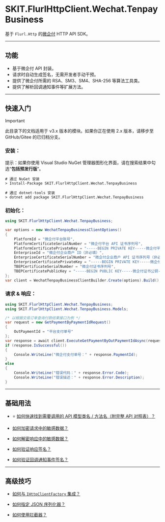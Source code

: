 ﻿# SKIT.FlurlHttpClient.Wechat.TenpayBusiness

基于 `Flurl.Http` 的[微企付](https://businesspay.qq.com/p/mse-pay/) HTTP API SDK。

---

## 功能

-   基于微企付 API 封装。
-   请求时自动生成签名，无需开发者手动干预。
-   提供了微企付所需的 RSA、SM3、SM4、SHA-256 等算法工具类。
-   提供了解析回调通知事件等扩展方法。

---

## 快速入门

> [!IMPORTANT]
> 此目录下的文档适用于 v3.x 版本的模块。如果你正在使用 2.x 版本，请移步至 GitHub/Gitee 的已归档分支。

### 安装：

提示：如果你使用 Visual Studio NuGet 管理器图形化界面，请在搜索结果中勾选“**包括预发行版**”。

```shell
# 通过 NuGet 安装
> Install-Package SKIT.FlurlHttpClient.Wechat.TenpayBusiness

# 通过 dotnet-tools 安装
> dotnet add package SKIT.FlurlHttpClient.Wechat.TenpayBusiness
```

### 初始化：

```csharp
using SKIT.FlurlHttpClient.Wechat.TenpayBusiness;

var options = new WechatTenpayBusinessClientOptions()
{
    PlatformId = "微企付平台账号",
    PlatformCertificateSerialNumber = "微企付平台 API 证书序列号",
    PlatformCertificatePrivateKey = "-----BEGIN PRIVATE KEY-----微企付平台 API 证书私钥-----END PRIVATE KEY-----",
    EnterpriseId = "微企付企业商户 ID（非必填）",
    EnterpriseCertificateSerialNumber = "微企付企业商户 API 证书序列号（非必填）",
    EnterpriseCertificatePrivateKey = "-----BEGIN PRIVATE KEY-----微企付企业商户 API 证书私钥（非必填）-----END PRIVATE KEY-----",
    TBEPCertificateSerialNumber = "微企付证书序列号",
    TBEPCertificatePublicKey = "-----BEGIN PUBLIC KEY-----微企付证书公钥-----END PUBLIC KEY-----"
};
var client = WechatTenpayBusinessClientBuilder.Create(options).Build();
```

### 请求 & 响应：

```csharp
using SKIT.FlurlHttpClient.Wechat.TenpayBusiness;
using SKIT.FlurlHttpClient.Wechat.TenpayBusiness.Models;

/* 以根据交易订单查询付款结果接口为例 */
var request = new GetPaymentByPaymentIdRequest()
{
    OutPaymentId = "平台支付单号"
};
var response = await client.ExecuteGetPaymentByOutPaymentIdAsync(request);
if (response.IsSuccessful())
{
    Console.WriteLine("微企付支付单号：" + response.PaymentId);
}
else
{
    Console.WriteLine("错误代码：" + response.Error.Code);
    Console.WriteLine("错误描述：" + response.Error.Description);
}
```

---

## 基础用法

-   ⭐ [如何快速找到需要调用的 API 模型类名 / 方法名（附完整 API 对照表）？](./Basic_ModelDefinition.md)

-   [如何加密请求中的敏感数据？](./Basic_RequestSensitiveDataEncryption.md)

-   [如何解密响应中的敏感数据？](./Basic_ResponseSensitiveDataDecryption.md)

-   [如何验证响应签名？](./Basic_ResponseSignatureVerification.md)

-   [如何验证回调通知事件签名？](./Basic_EventSignatureVerification.md)

---

## 高级技巧

-   [如何与 `IHttpClientFactory` 集成？](./Advanced_IHttpClientFactory.md)

-   [如何指定 JSON 序列化器？](./Advanced_JsonSerializer.md)

-   [如何使用拦截器？](./Advanced_Interceptor.md)
